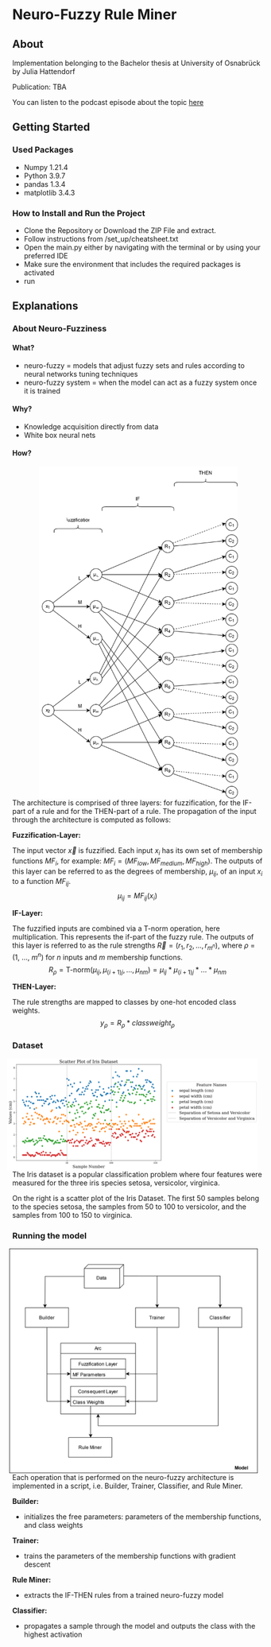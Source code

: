 # Neuro-Fuzzy Rule Miner

## About
Implementation belonging to the Bachelor thesis at University of Osnabrück by Julia Hattendorf

Publication: TBA

You can listen to the podcast episode about the topic [here](https://cogsci-journal.uni-osnabrueck.de/podcast/9-fuzzy-neural-networks-brain-to-brain-with-julia-hattendorf/)

## Getting Started

### Used Packages
- Numpy 1.21.4 
- Python 3.9.7 
- pandas  1.3.4
- matplotlib 3.4.3

### How to Install and Run the Project

- Clone the Repository or Download the ZIP File and extract.
- Follow instructions from /set_up/cheatsheet.txt
- Open the main.py either by navigating with the terminal or by using your preferred IDE 
- Make sure the environment that includes the required packages is activated
- run

## Explanations

### About Neuro-Fuzziness <a class="anchor" id="neuro-fuzzy"></a>

#### What?
- neuro-fuzzy = models that adjust fuzzy sets and rules according to neural networks tuning techniques
- neuro-fuzzy system = when the model can act as a fuzzy system once it is trained

#### Why?
- Knowledge acquisition directly from data
- White box neural nets

#### How?

<img align="right" width="400" src="https://github.com/juelha/NeuroFuzzyRuleMiner/blob/main/doc/figures/nf_annot.svg" hspace="50">

The architecture is comprised of three layers: for fuzzification, for the IF-part of a rule and for the THEN-part of a rule.
The propagation of the input through the architecture is computed as follows:


**Fuzzification-Layer:**

The input vector $\vec{x}$ is fuzzified. Each input $x_i$ has its own set of membership functions $MF_i$, for example: $MF_i = (MF_{low}, MF_{medium}, MF_{high})$.  The outputs of this layer can be referred to as the degrees of membership, $\mu_{ij}$, of an input $x_i$ to a function $MF_{ij}$.
$$ \mu_{ij} = MF_{ij}(x_i) $$


**IF-Layer:**

The fuzzified inputs are combined via a T-norm operation, here multiplication. This represents the if-part of the fuzzy rule. The outputs of this layer is referred to as the rule strengths $\vec{R} = (r_1, r_2, ..., r_{m^n})$, where $\rho$ = (1, ..., $m^n$) for $n$ inputs and $m$ membership functions.
$$ R_\rho = \text{T-norm} (\mu_{ij}, \mu_{(i+1)j}, ..., \mu_{nm}) = \mu_{ij} * \mu_{(i+1)j} * ... * \mu_{nm} $$

**THEN-Layer:**

The rule strengths are mapped to classes by one-hot encoded class weights.
$$ y_\rho = R_\rho * class weight_\rho $$


### Dataset <a id="data"></a>

<img align="right" width="600" src="https://github.com/juelha/NeuroFuzzyRuleMiner/blob/main/doc/figures/iris_scatter.png" hspace="10">

The Iris dataset is a popular classification problem where four features were measured for the three iris species setosa, versicolor, virginica.

On the right is a scatter plot of the Iris Dataset. The first 50 samples belong to the species setosa, the samples from 50 to 100 to versicolor, and the samples from 100 to 150 to virginica.


### Running the model

<img align="right" width="500" src="https://github.com/juelha/NeuroFuzzyRuleMiner/blob/main/doc/figures/repo_struct.svg" hspace="10">


Each operation that is performed on the neuro-fuzzy architecture is implemented in a script, i.e. Builder, Trainer, Classifier, and Rule Miner.

**Builder:**
- initializes the free parameters: parameters of the membership functions, and
class weights

**Trainer:**
- trains the parameters of the membership functions with gradient descent

**Rule Miner:**
- extracts the IF-THEN rules from a trained neuro-fuzzy model  

**Classifier:**
- propagates a sample through the model and outputs the class with the highest activation
